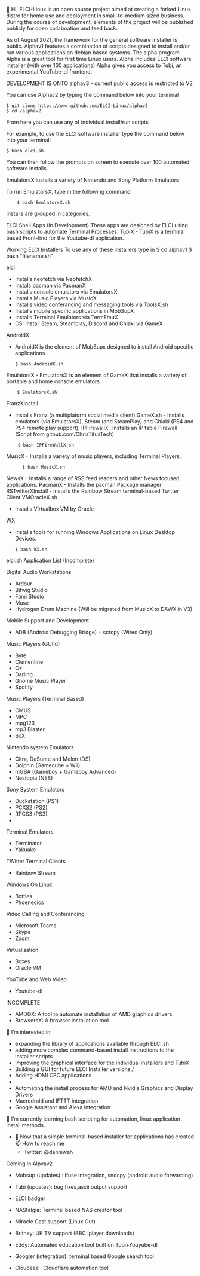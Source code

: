 👋 Hi, ELCI-Linux is an open source project aimed at creating a forked Linux distro for home use and deployment in small-to-medium sized business.
During the course of development, elements of the project will be published publicly for open collaboation and feed back.


As of August 2021, the framework for the general software installer is public.
Alphav1 features a combination of scripts designed to install and/or run various applications on debian based systems.
The alpha program
Alpha is a great tool for first time Linux users. 
Alpha includes ELCI software installer (with over 100 applications) 
Alpha gives you access to Tubi, an experimental YouTube-dl frontend. 

DEVELOPMENT IS ONTO alphav3 - current public access is restricted to V2



You can use Alphav2 by typing the command below into your terminal

    $ git clone https://www.github.com/ELCI-Linux/alphav2
    $ cd /alphav2

From here you can use any of individual install/run scripts

For example, to use the ELCI software installer type
the command below into your terminal:

    $ bash elci.sh



You can then follow the prompts on screen 
to execute over 100 automated software installs.

EmulatorsX installs a variety of Nintendo and Sony Platform Emulators

To run EmulatorsX, type in the following command:

        $ bash EmulatorsX.sh
      
 

Installs are grouped in categories. 
 
ELCI Shell Apps (In Development)
  These apps are designed by ELCI using bash scripts to automate Terminal Processes.
   TubiX
    - TubiX is a terminal based Front-End for the Youtube-dl application.
  
Working ELCI Installers
To use any of these installers type in
$ cd alphav1
$ bash "filename.sh"

elci
  - Installs neofetch via NeofetchX
  - Instals pacman via PacmanX
  - Installs console emulators via EmulatorsX
  - Installs Music Players via MusicX
  - Installs video conferancing and messaging tools via ToolsX.sh
  - Installs mobile specific applications in MobSupX
  - Installs Terminal Emulators via TermEmuX
  - CS: Install Steam, Steamplay, Discord and Chiaki via GameX


AndroidX
  - AndroidX is the element of MobSupx designed to install Android specific applications

        $ bash AndroidX.sh

EmulatorsX
    - EmulatorsX is an element of GameX that installs a variety of portable and home console emulators.
          
        $ EmulatorsX.sh

FranzXInstall
   - Installs Franz (a multiplatorm social media client)
GameX.sh
    - Installs emulators (via EmulatorsX), Steam (and SteamPlay) and Chiaki (PS4 and PS4 remote play support).
IPFirewallX
  -Installs an IP table Firewall (Script from github.com/ChrisTitusTech)

          $ bash IPFireWallX.sh
MusicX
    - Installs a variety of music players, including Terminal Players.
          
          $ bash MusicX.sh
NewsX
    - Installs a range of RSS feed readers and other News focused applications.
PacmanX
    - Installs the pacman Package manager
RSTwitterXInstall
    - Installs the Rainbow Stream terminal-based Twitter Client
VMOracleX.sh
  - Installs Virtualbox VM by Oracle  

WX
- Installs tools for running Windows Applications on Linux Desktop Devices.

      $ bash WX.sh

elci.sh Application List (Incomplete)

Digital Audio Workstations
  - Ardour
  - Bitwig Studio
  - Fami Studio
  - Muse
  - Hydrogen Drum Machine (Will be migrated from MusicX to DAWX in V3)

Mobile Support and Development
  - ADB (Android Debugging Bridge) + scrcpy (Wired Only)

Music Players (GUI'd)
   - Byte
   - Clementine
   - C*
   - Darling
   - Gnome Music Player
   - Spotify

Music Players (Terminal Based)
   - CMUS
   - MPC
   - mpg123
   - mp3 Blaster
   - SoX
   
Nintendo system Emulators
  - Citra, DeSume and Melon (DS)
  - Dolphin (Gamecube + Wii)
  - mGBA (Gameboy + Gameboy Advanced)
  - Nestopia (NES)
  
Sony System Emulators
  - Duckstation (PS1)
  - PCXS2 (PS2)
  - RPCS3 (PS3)
  - 
Terminal Emulators
  - Terminator
  - Yakuake

TWitter Terminal Clients
  - Rainbow Stream

Windows On Linux
  - Bottles
  - Phoenecics

Video Calling and Conferancing
   -  Microsoft Teams
   -  Skype
   -  Zoom

Virtualisation 
   - Boxes
   - Oracle VM

YouTube and Web Video
   - Youtube-dl

INCOMPLETE
- AMDGX: A tool to automate installation of AMD graphics drivers. 
- BrowsersX: A browser installation tool. 

👀 I’m interested in:
  - expanding the library of applications available through ELCI.sh
  - adding more complex command-based install instructions to the installer scripts.
  - Improving the graphical interface for the individual installers and TubiX
  - Building a GUI for future ELCI Installer versions./
  - Adding HDMI CEC applications
  -
  - Automating the install process for AMD and Nvidia Graphics and Display Drivers
  - Macrodroid and IFTTT integration
  - Google Assistant and Alexa integration
  
  
🌱 I’m currently learning bash scripting for automation, linux application install methods.
- 💞️ Now that a simple terminal-based installer for applications has created
📫 How to reach me
  - Twitter: @danniwah

Coming in Alpvav2
- Mobsup (updates) : 
ifuse integration, 
sndcpy (android audio forwarding) 


- Tubi (updates): bug fixes,ascii output support
- ELCI badger
- NAStalgia: Terminal based NAS creator tool
- Miracle Cast support (Linux Out)
- Britney: UK TV support (BBC iplayer downloads)
- Eddy: Automated education tool built on Tubi+Youyube-dl
- Googler (integration): terminal based Google search tool
- Cloudeee : Cloudflare automation tool



<!---
ELCI-Linux/ELCI-Linux is a ✨ special ✨ repository because its `README.md` (this file) appears on your GitHub profile.
You can click the Preview link to take a look at your changes.
--->
